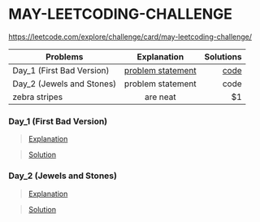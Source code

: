 # MAY-LEETCODING-CHALLENGE

https://leetcode.com/explore/challenge/card/may-leetcoding-challenge/


| Problems        | Explanation           | Solutions  |
| ------------- |:-------------:| -----:|
| Day_1 (First Bad Version) | [problem statement](https://github.com/asingleneuron/leetcode-solutions/blob/master/may_leetcode_challenge/Day_1/README.md) | [code](https://github.com/asingleneuron/leetcode-solutions/blob/master/may_leetcode_challenge/Day_1/first_bad_version.py) |
| Day_2 (Jewels and Stones) | problem statement | code |
| zebra stripes | are neat      |    $1 |



### Day_1 (First Bad Version)
> [Explanation](https://github.com/asingleneuron/leetcode-solutions/blob/master/may_leetcode_challenge/Day_1/README.md)

> [Solution](https://github.com/asingleneuron/leetcode-solutions/blob/master/may_leetcode_challenge/Day_1/first_bad_version.py)



### Day_2 (Jewels and Stones)
> [Explanation](https://github.com/asingleneuron/leetcode-solutions/blob/master/may_leetcode_challenge/Day_2/README.md)

> [Solution](https://github.com/asingleneuron/leetcode-solutions/blob/master/may_leetcode_challenge/Day_2/jewels_and_stones.py)



